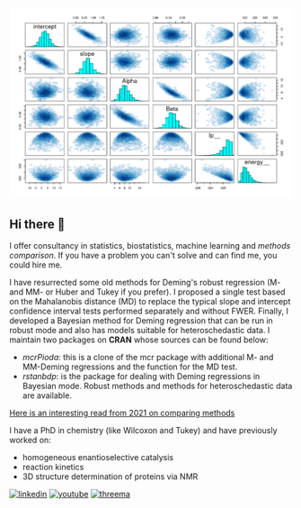 [![Header](https://github.com/piodag/piodag.github.io/blob/main/images/bd1/bdpPost6.png "Header")](https://piodag.github.io/)

## Hi there 👋

I offer consultancy in statistics, biostatistics, machine learning and *methods comparison*. If you have a problem you can't solve and can find me, you could hire me.

I have resurrected some old methods for Deming's robust regression (M- and MM- or Huber and Tukey if you prefer). I proposed a single test based on the Mahalanobis distance (MD) to replace the typical slope and intercept confidence interval tests performed separately and without FWER. Finally, I developed a Bayesian method for Deming regression that can be run in robust mode and also has models suitable for heteroschedastic data. I maintain two packages on **CRAN** whose sources can be found below:

- *mcrPioda*: this is a clone of the mcr package with additional M- and MM-Deming regressions and the function for the MD test.
- *rstanbdp*: is the package for dealing with Deming regressions in Bayesian mode. Robust methods and methods for heteroschedastic data are available.

[Here is an interesting read from 2021 on comparing methods](https://arxiv.org/pdf/2105.04628)

I have a PhD in chemistry (like Wilcoxon and Tukey) and have previously worked on:
- homogeneous enantioselective catalysis
- reaction kinetics
- 3D structure determination of proteins via NMR


[<img alt="linkedin" src="https://img.shields.io/badge/linkedin-%230077B5.svg?&style=for-the-badge&logo=linkedin&logoColor=white" />](https://www.linkedin.com/in/piodag) [<img alt="youtube" src="https://img.shields.io/badge/YouTube-FF0000?style=for-the-badge&logo=youtube&logoColor=white" />](https://www.youtube.com/@piodaStat) [<img alt="threema" src="https://img.shields.io/badge/Threema-%233FE669?logo=threema&logoColor=white" />](https://threema.id/ZPTWC3X7)






<!--
**piodag/piodag** is a ✨ _special_ ✨ repository because its `README.md` (this file) appears on your GitHub profile.

Here are some ideas to get you started:

- 🔭 I’m currently working on ...
- 🌱 I’m currently learning ...
- 👯 I’m looking to collaborate on ...
- 🤔 I’m looking for help with ...
- 💬 Ask me about ...
- 📫 How to reach me: ...
- 😄 Pronouns: ...
- ⚡ Fun fact: ...
-->
